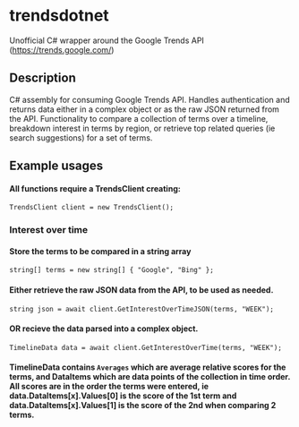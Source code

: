 # trendsdotnet
Unofficial C# wrapper around the Google Trends API (https://trends.google.com/)

## Description
C# assembly for consuming Google Trends API. Handles authentication and returns data either in a complex object or as the raw JSON returned from the API. 
Functionality to compare a collection of terms over a timeline, breakdown interest in terms by region, or retrieve top related queries (ie search suggestions) for a set of terms.

## Example usages


#### All functions require a TrendsClient creating:
`TrendsClient client = new TrendsClient();`


### Interest over time

#### Store the terms to be compared in a string array
`string[] terms = new string[] { "Google", "Bing" };`

#### Either retrieve the raw JSON data from the API, to be used as needed.
`string json = await client.GetInterestOverTimeJSON(terms, "WEEK");`

#### OR recieve the data parsed into a complex object.
`TimelineData data = await client.GetInterestOverTime(terms, "WEEK");`
#### TimelineData contains `Averages` which are average relative scores for the terms, and DataItems which are data points of the collection in time order. All scores are in the order the terms were entered, ie data.DataItems[x].Values[0] is the score of the 1st term and data.DataItems[x].Values[1] is the score of the 2nd when comparing 2 terms.
